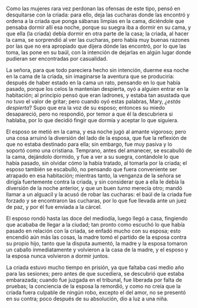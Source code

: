 Como las mujeres rara vez perdonan las ofensas de este tipo, pensó en desquitarse con la criada: para ello, deja las cucharas donde las encontró y ordena a la criada que ponga sábanas limpias en la cama, diciéndole que pensaba dormir allí esa noche, porque su suegra iba a dormir en su cama, y que ella (la criada) debía dormir en otra parte de la casa; la criada, al hacer la cama, se sorprendió al ver las cucharas, pero había muy buenas razones por las que no era apropiado que dijera dónde las encontró, por lo que las toma, las pone en su baúl, con la intención de dejarlas en algún lugar donde pudieran ser encontradas por casualidad.

La señora, para que todo pareciera hecho sin intención, duerme esa noche en la cama de la criada, sin imaginarse la aventura que se produciría: después de haber estado en la cama un rato, pensando en lo que había pasado, porque los celos la mantenían despierta, oyó a alguien entrar en la habitación; al principio pensó que eran ladrones, y estaba tan asustada que no tuvo el valor de gritar; pero cuando oyó estas palabras, Mary, *¿estás despierta*? Supo que era la voz de su esposo; entonces su miedo desapareció, pero no respondió, por temor a que él la descubriera si hablaba, por lo que decidió fingir que dormía y aceptar lo que siguiera.

El esposo se metió en la cama, y esa noche jugó al amante vigoroso; pero una cosa arruinó la diversión del lado de la esposa, que fue la reflexión de que no estaba destinado para ella; sin embargo, fue muy pasiva y lo soportó como una cristiana. Temprano, antes del amanecer, se escabulló de la cama, dejándolo dormido, y fue a ver a su suegra, contándole lo que había pasado, sin olvidar cómo la había tratado, al tomarla por la criada; el esposo también se escabulló, no pensando que fuera conveniente ser atrapado en esa habitación; mientras tanto, la venganza de la señora se dirigía fuertemente contra la criada, y sin considerar que a ella le debía la diversión de la noche anterior, y que un buen *turno* merecía otro; mandó llamar a un alguacil y la acusó de robar las cucharas: el baúl de la criada fue forzado y se encontraron las cucharas, por lo que fue llevada ante un juez de paz, y por él fue enviada a la cárcel.

El esposo rondó hasta las doce del mediodía, luego llegó a casa, fingiendo que acababa de llegar a la ciudad; tan pronto como escuchó lo que había pasado en relación con la criada, se enfadó mucho con su esposa; esto encendió aún más las cosas, la madre tomó el partido de la esposa contra su propio hijo, tanto que la disputa aumentó, la madre y la esposa tomaron un caballo inmediatamente y volvieron a la casa de la madre, y el esposo y la esposa nunca volvieron a dormir juntos.

La criada estuvo mucho tiempo en prisión, ya que faltaba casi medio año para las sesiones; pero antes de que sucediera, se descubrió que estaba embarazada; cuando fue juzgada en el tribunal, fue liberada por falta de pruebas; la conciencia de la esposa la remordió, y como no creía que la criada fuera culpable de ningún robo, excepto el del amor, no se presentó en su contra; poco después de su absolución, dio a luz a una niña.